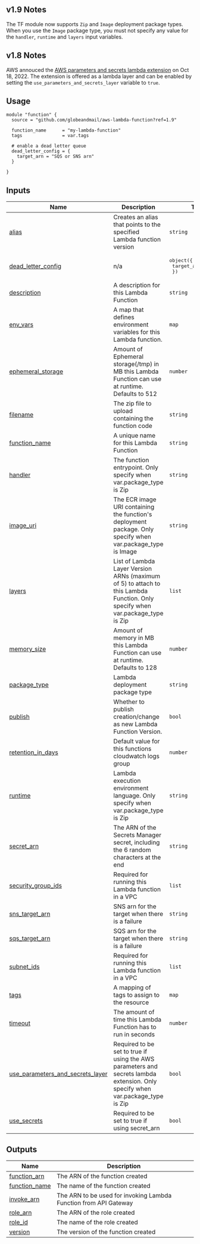 ## v1.9 Notes
The TF module now supports `Zip` and `Image` deployment package types. When you use the `Image` package type, you must not specify any value for the `handler`, `runtime` and `layers` input variables.

## v1.8 Notes
AWS annouced the [AWS parameters and secrets lambda extension](https://aws.amazon.com/about-aws/whats-new/2022/10/aws-parameters-secrets-lambda-extension/) on Oct 18, 2022. The extension is offered as a lambda layer and can be enabled by setting the `use_parameters_and_secrets_layer` variable to `true`.

## Usage

```hcl
module "function" {
  source = "github.com/globeandmail/aws-lambda-function?ref=1.9"

  function_name      = "my-lambda-function"
  tags               = var.tags

  # enable a dead letter queue
  dead_letter_config = {
    target_arn = "SQS or SNS arn"
  }

}
```

## Inputs

| Name | Description | Type | Default | Required |
|------|-------------|------|---------|:--------:|
| <a name="input_alias"></a> [alias](#input\_alias) | Creates an alias that points to the specified Lambda function version | `string` | `"live"` | no |
| <a name="input_dead_letter_config"></a> [dead\_letter\_config](#input\_dead\_letter\_config) | n/a | <pre>object({<br>    target_arn = string<br>  })</pre> | `null` | no |
| <a name="input_description"></a> [description](#input\_description) | A description for this Lambda Function | `string` | `"Created by Terraform"` | no |
| <a name="input_env_vars"></a> [env\_vars](#input\_env\_vars) | A map that defines environment variables for this Lambda function. | `map` | `null` | no |
| <a name="input_ephemeral_storage"></a> [ephemeral\_storage](#input\_ephemeral\_storage) | Amount of Ephemeral storage(/tmp) in MB this Lambda Function can use at runtime. Defaults to 512 | `number` | `512` | no |
| <a name="input_filename"></a> [filename](#input\_filename) | The zip file to upload containing the function code | `string` | `""` | no |
| <a name="input_function_name"></a> [function\_name](#input\_function\_name) | A unique name for this Lambda Function | `string` | n/a | yes |
| <a name="input_handler"></a> [handler](#input\_handler) | The function entrypoint. Only specify when var.package\_type is Zip | `string` | `"lambda_function.lambda_handler"` | no |
| <a name="input_image_uri"></a> [image\_uri](#input\_image\_uri) | The ECR image URI containing the function's deployment package. Only specify when var.package\_type is Image | `string` | `""` | no |
| <a name="input_layers"></a> [layers](#input\_layers) | List of Lambda Layer Version ARNs (maximum of 5) to attach to this Lambda Function. Only specify when var.package\_type is Zip | `list` | `[]` | no |
| <a name="input_memory_size"></a> [memory\_size](#input\_memory\_size) | Amount of memory in MB this Lambda Function can use at runtime. Defaults to 128 | `number` | `128` | no |
| <a name="input_package_type"></a> [package\_type](#input\_package\_type) | Lambda deployment package type | `string` | `"Zip"` | no |
| <a name="input_publish"></a> [publish](#input\_publish) | Whether to publish creation/change as new Lambda Function Version. | `bool` | `true` | no |
| <a name="input_retention_in_days"></a> [retention\_in\_days](#input\_retention\_in\_days) | Default value for this functions cloudwatch logs group | `number` | `14` | no |
| <a name="input_runtime"></a> [runtime](#input\_runtime) | Lambda execution environment language. Only specify when var.package\_type is Zip | `string` | `"python3.7"` | no |
| <a name="input_secret_arn"></a> [secret\_arn](#input\_secret\_arn) | The ARN of the Secrets Manager secret, including the 6 random characters at the end | `string` | `null` | no |
| <a name="input_security_group_ids"></a> [security\_group\_ids](#input\_security\_group\_ids) | Required for running this Lambda function in a VPC | `list` | `[]` | no |
| <a name="input_sns_target_arn"></a> [sns\_target\_arn](#input\_sns\_target\_arn) | SNS arn for the target when there is a failure | `string` | `""` | no |
| <a name="input_sqs_target_arn"></a> [sqs\_target\_arn](#input\_sqs\_target\_arn) | SQS arn for the target when there is a failure | `string` | `""` | no |
| <a name="input_subnet_ids"></a> [subnet\_ids](#input\_subnet\_ids) | Required for running this Lambda function in a VPC | `list` | `[]` | no |
| <a name="input_tags"></a> [tags](#input\_tags) | A mapping of tags to assign to the resource | `map` | `{}` | no |
| <a name="input_timeout"></a> [timeout](#input\_timeout) | The amount of time this Lambda Function has to run in seconds | `number` | `5` | no |
| <a name="input_use_parameters_and_secrets_layer"></a> [use\_parameters\_and\_secrets\_layer](#input\_use\_parameters\_and\_secrets\_layer) | Required to be set to true if using the AWS parameters and secrets lambda extension. Only specify when var.package\_type is Zip | `bool` | `false` | no |
| <a name="input_use_secrets"></a> [use\_secrets](#input\_use\_secrets) | Required to be set to true if using secret\_arn | `bool` | `false` | no |

## Outputs

| Name | Description |
|------|-------------|
| <a name="output_function_arn"></a> [function\_arn](#output\_function\_arn) | The ARN of the function created |
| <a name="output_function_name"></a> [function\_name](#output\_function\_name) | The name of the function created |
| <a name="output_invoke_arn"></a> [invoke\_arn](#output\_invoke\_arn) | The ARN to be used for invoking Lambda Function from API Gateway |
| <a name="output_role_arn"></a> [role\_arn](#output\_role\_arn) | The ARN of the role created |
| <a name="output_role_id"></a> [role\_id](#output\_role\_id) | The name of the role created |
| <a name="output_version"></a> [version](#output\_version) | The version of the function created |
